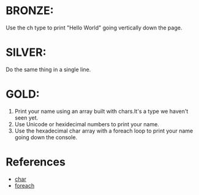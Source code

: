 ﻿# BRONZE:
Use the ch type to print "Hello World" going vertically down the page.

# SILVER: 
Do the same thing in a single line.

# GOLD: 
1. Print your name using an array built with chars.It's a type we haven't seen yet.
2. Use Unicode or hexidecimal numbers to print your name.
3. Use the hexadecimal char array with a foreach loop to print your name going down the console.

# References
* [char](https://msdn.microsoft.com/en-us/library/x9h8tsay.aspx)
* [foreach](https://msdn.microsoft.com/en-us/library/ttw7t8t6.aspx)
